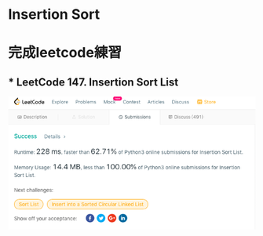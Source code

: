 # Insertion Sort
# 完成leetcode練習
## * LeetCode 147. Insertion Sort List
![](/image/螢幕截圖%202019-12-28%2014.01.47.png)
